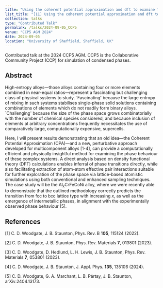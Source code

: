 ```yaml
---
title: "Using the coherent potential approximation and dft to examine the phase behaviour of high-entropy alloys: Case study of Al<sub>x</sub>CrFeCoNi."
list_title: "[11] Using the coherent potential approximation and dft to examine the phase behaviour of high-entropy alloys: Case study of Al<sub>x</sub>CrFeCoNi."
collection: talks
type: "Contributed Talk"
permalink: /talks/2024-09-05_CCP5
venue: "CCP5 AGM 2024"
date: 2024-09-05
location: "University of Sheffield, Sheffield, UK"
---
```


Contributed talk at the 2024 CCP5 AGM. CCP5 is the Collaborative Community Project (CCP) for simulation of condensed phases.

<h2>Abstract</h2>
High-entropy alloys—those alloys containing four or more elements combined in near-equal ratios—represent a fascinating but challenging class of physical systems to study. `Fascinating' because the large entropy of mixing in such systems stabilises single-phase solid solutions containing combinations of elements which do not readily form binary alloys. `Challenging' because the size of the phase space grows combinatorially with the number of chemical species considered, and because inclusion of elements at arbitrary concentrations frequently necessitates the use of comparatively large, computationally expensive, supercells.

Here, I will present results demonstrating that an old idea—the Coherent Potential Approximation (CPA)—and a new, perturbative approach developed for multicomponent alloys [1-4], can provide a computationally efficient and physically insightful method for examining the phase behaviour of these complex systems. A direct analysis based on density functional theory (DFT) calculations enables inferral of phase transitions directly, while also facilitating extraction of atom-atom effective pair interactions suitable for further exploration of the phase space via lattice-based atomistic simulations using both conventional and enhanced sampling techniques. The case study will be the Al<sub>x</sub>CrFeCoNi alloy, where we were recently able to demonstrate that the outlined methodology correctly predicts the transition from fcc to bcc lattice type with increasing $x$, as well as the emergence of intermetallic phases, in alignment with the experimentally observed phase behaviour [5].

<h2>References</h2>
[1] C. D. Woodgate, J. B. Staunton, Phys. Rev. B <b>105</b>, 115124 (2022).

[2] C. D. Woodgate, J. B. Staunton, Phys. Rev. Materials <b>7</b>, 013801 (2023).

[3] C. D. Woodgate, D. Hedlund, L. H. Lewis, J. B. Staunton, Phys. Rev. Materials <b>7</b>, 053801 (2023).

[4] C. D. Woodgate, J. B. Staunton, J. Appl. Phys. <b>135</b>, 135106 (2024).

[5] C. D. Woodgate, G. A. Marchant, L. B. Pártay, J. B. Staunton, arXiv:2404.13173.
